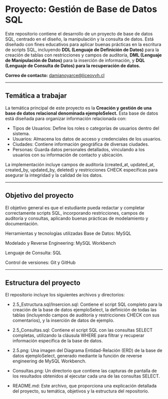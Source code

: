 # Proyecto: Gestión de Base de Datos SQL

Este repositorio contiene el desarrollo de un proyecto de base de datos SQL, centrado en el diseño, la manipulación y la consulta de datos. Está diseñado con fines educativos para aplicar buenas prácticas en la escritura de scripts SQL, incluyendo **DDL (Lenguaje de Definición de Datos)** para la creación de tablas con restricciones y campos de auditoría, **DML (Lenguaje de Manipulación de Datos)** para la inserción de información, y **DQL (Lenguaje de Consulta de Datos) para la recuperación de datos.**

**Correo de contacto:** damianoyarce@liceovvh.cl

---

## Temática a trabajar
La temática principal de este proyecto es la **Creación y gestión de una base de datos relacional denominada ejemploSelect.**
Esta base de datos está diseñada para organizar información relacionada con:
- Tipos de Usuarios: Define los roles o categorías de usuarios dentro del sistema.
- Usuarios: Almacena los datos de acceso y credenciales de los usuarios.
- Ciudades: Contiene información geográfica de diversas ciudades.
- Personas: Guarda datos personales detallados, vinculando a los usuarios con su información de contacto y ubicación.

La implementación incluye campos de auditoría (created_at, updated_at, created_by, updated_by, deleted) y restricciones CHECK específicas para asegurar la integridad y la calidad de los datos.

---

## Objetivo del proyecto
El objetivo general es que el estudiante pueda redactar y completar correctamente scripts SQL, incorporando restricciones, campos de auditoría y consultas, aplicando buenas prácticas de modelamiento y documentación.

Herramientas y tecnologías utilizadas
Base de Datos: MySQL

Modelado y Reverse Engineering: MySQL Workbench

Lenguaje de Consulta: SQL

Control de versiones: Git y GitHub

---

## Estructura del proyecto
El repositorio incluye los siguientes archivos y directorios:

- 2.5_Estructura.sql/Insercion.sql: Contiene el script SQL completo para la creación de la base de datos ejemploSelect, la definición de todas las tablas (incluyendo campos de auditoría y restricciones CHECK con sus comentarios), y la inserción de datos de ejemplo.

- 2.5_Consultas.sql: Contiene el script SQL con las consultas SELECT completas, utilizando la cláusula WHERE para filtrar y recuperar información específica de la base de datos.

- 2.5.png: Una imagen del Diagrama Entidad-Relación (ERD) de la base de datos ejemploSelect, generado mediante la función de reverse engineering de MySQL Workbench.

- Consultas.png: Un directorio que contiene las capturas de pantalla de los resultados obtenidos al ejecutar cada una de las consultas SELECT.

- README.md: Este archivo, que proporciona una explicación detallada del proyecto, su temática, objetivos y la estructura del repositorio.